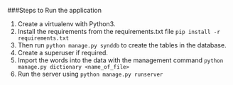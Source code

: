 
###Steps to Run the application

1. Create a virtualenv with Python3.
2. Install the requirements from the requirements.txt file `pip install -r requirements.txt`
3. Then run `python manage.py synddb` to create the tables in the database.
4. Create a superuser if required.
5. Import the words into the data with the management command `python manage.py dictionary <name_of_file>`
6. Run the server using `python manage.py runserver`